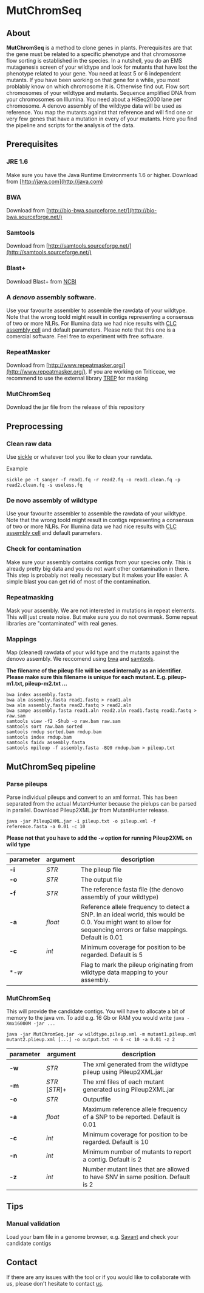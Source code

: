 # MutChromSeq

## About
**MutChromSeq** is a method to clone genes in plants. Prerequisites are that the gene must be related to a specific phenotype and that chromosome flow sorting is established in the species.
In a nutshell, you do an EMS mutagenesis screen of your wildtype and look for mutants that have lost the phenotype related to your gene. You need at least 5 or 6 independent mutants. If you have been working on that gene for a while, you most problably know on which chromosome it is. Otherwise find out. Flow sort chromosomes of your wildtype and mutants. Sequence amplified DNA from your chromosomes on Illumina. You need about a HiSeq2000 lane per chromosome. A denovo assembly of the wildtype data will be used as reference. You map the mutants against that reference and will find one or very few genes that have a mutation in every of your mutants. Here you find the pipeline and scripts for the analysis of the data.

## Prerequisites

### JRE 1.6
Make sure you have the Java Runtime Environments 1.6 or higher. Download from [http://java.com](http://java.com)

### BWA
Download from [http://bio-bwa.sourceforge.net/](http://bio-bwa.sourceforge.net/)

### Samtools
Download from [http://samtools.sourceforge.net/](http://samtools.sourceforge.net/)

### Blast+
Download Blast+ from [NCBI](http://blast.ncbi.nlm.nih.gov/Blast.cgi?CMD=Web&PAGE_TYPE=BlastDocs&DOC_TYPE=Download)

### A *denovo* assembly software.
Use your favourite assembler to assemble the rawdata of your wildtype. Note that the wrong toold might result in contigs representing a consensus of two or more NLRs. For Illumina data we had nice results with [CLC assembly cell](http://www.clcbio.com/products/clc-assembly-cell/) and default parameters. Please note that this one is a comercial software. Feel free to experiment with free software.

### RepeatMasker
Download from [http://www.repeatmasker.org/](http://www.repeatmasker.org/). If you are working on Triticeae, we recommend to use the external library [TREP](http://wheat.pw.usda.gov/ITMI/Repeats/) for masking

### MutChromSeq
Download the jar file from the release of this repository



## Preprocessing

### Clean raw data
Use [sickle](http://bioinformatics.ucdavis.edu/software/) or whatever tool you like to clean your rawdata.

Example

```
sickle pe -t sanger -f read1.fq -r read2.fq -o read1.clean.fq -p read2.clean.fq -s useless.fq
``` 

### De novo assembly of wildtype

Use your favourite assembler to assemble the rawdata of your wildtype. Note that the wrong toold might result in contigs representing a consensus of two or more NLRs. For Illumina data we had nice results with [CLC assembly cell](http://www.clcbio.com/products/clc-assembly-cell/) and default parameters.

### Check for contamination
Make sure your assembly contains contigs from your species only. This is already  pretty big data and you do not want other contamination in there. This step is probably not really necessary but it makes your life easier. A simple blast you can get rid of most of the contamination. 

### Repeatmasking
Mask your assembly. We are not interested in mutations in repeat elements. This will just create noise. But make sure you do not overmask. Some repeat libraries are "contaminated" with real genes.


### Mappings

Map (cleaned) rawdata of your wild type and the mutants against the denovo assembly. We reccomend using [bwa](http://bio-bwa.sourceforge.net/) and [samtools](http://samtools.sourceforge.net/).

**The filename of the pileup file will be used internally as an identifier. Please make sure this filename is unique for each mutant. E.g. pileup-m1.txt, pileup-m2.txt ...**

```
bwa index assembly.fasta
bwa aln assembly.fasta read1.fastq > read1.aln
bwa aln assembly.fasta read2.fastq > read2.aln
bwa sampe assembly.fasta read1.aln read2.aln read1.fastq read2.fastq > raw.sam
samtools view -f2 -Shub -o raw.bam raw.sam
samtools sort raw.bam sorted
samtools rmdup sorted.bam rmdup.bam
samtools index rmdup.bam
samtools faidx assembly.fasta
samtools mpileup -f assembly.fasta -BQ0 rmdup.bam > pileup.txt 
```

## MutChromSeq pipeline

### Parse pileups
Parse individual pileups and convert to an xml format. This has been separated from the actual MutantHunter because the pielups can be parsed in parallel. Download Pileup2XML.jar from MutantHunter release.

```
java -jar Pileup2XML.jar -i pileup.txt -o pileup.xml -f reference.fasta -a 0.01 -c 10

```

**Please not that you have to add the `-w` option for running Pileup2XML on wild type**

parameter | argument        | description
---       |   ---           | ---
**-i**    | *STR*           | The pileup file
**-o**    | *STR* 			 | The output file
**-f**    | *STR*           | The reference fasta file (the denovo assembly of your wildtype)
**-a**    | *float*         | Reference allele frequency to detect a SNP. In an ideal world, this would be 0.0. You might want to allow for sequencing errors or false mappings. Default is 0.01
**-c**    | *int*           | Minimum coverage for position to be regarded. Default is 5
**-w*     |			        | Flag to mark the pileup originating from wildtype data mapping to your assembly.


### MutChromSeq

This will provide the candidate contigs.  You will have to allocate a bit of memory to the java vm. To add e.g. 16 Gb or RAM you would write `java -Xmx16000M -jar ...`

```
java -jar MutChromSeq.jar -w wildtype.pileup.xml -m mutant1.pileup.xml mutant2.plieup.xml [...] -o output.txt -n 6 -c 10 -a 0.01 -z 2 
```
parameter | argument        | description
---       |   ---           | ---
**-w**    | *STR*           | The xml generated from the wildtype pileup using Pileup2XML.jar
**-m**    | *STR* [*STR*]+  | The xml files of each mutant generated using Pileup2XML.jar
**-o**    | *STR*           | Outputfile
**-a**    | *float*         | Maximum reference allele frequency of a SNP to be reported. Default is 0.01
**-c**    | *int*           | Minimum coverage for position to be regarded. Default is 10
**-n**    | *int*           | Minimum number of mutants to report a contig. Default is 2
**-z**    | *int*           | Number mutant lines that are allowed to have SNV in same position. Default is 2



## Tips

### Manual validation
Load your bam file in a genome browser, e.g. [Savant](http://www.genomesavant.com/p/home/index) and check your candidate contigs


## Contact
If there are any issues with the tool or if you would like to collaborate with us, please don't hesitate to contact [us](mailto:burkhard.steuernagel@jic.ac.uk).